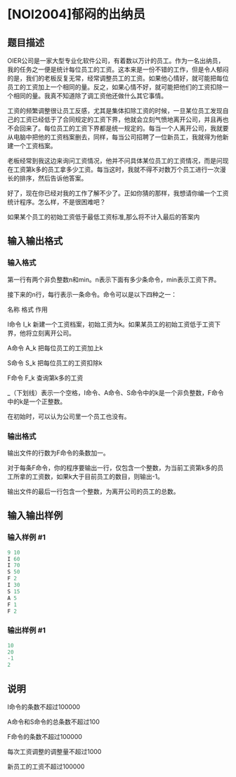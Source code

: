 # [NOI2004]郁闷的出纳员

## 题目描述

OIER公司是一家大型专业化软件公司，有着数以万计的员工。作为一名出纳员，我的任务之一便是统计每位员工的工资。这本来是一份不错的工作，但是令人郁闷的是，我们的老板反复无常，经常调整员工的工资。如果他心情好，就可能把每位员工的工资加上一个相同的量。反之，如果心情不好，就可能把他们的工资扣除一个相同的量。我真不知道除了调工资他还做什么其它事情。

工资的频繁调整很让员工反感，尤其是集体扣除工资的时候，一旦某位员工发现自己的工资已经低于了合同规定的工资下界，他就会立刻气愤地离开公司，并且再也不会回来了。每位员工的工资下界都是统一规定的。每当一个人离开公司，我就要从电脑中把他的工资档案删去，同样，每当公司招聘了一位新员工，我就得为他新建一个工资档案。

老板经常到我这边来询问工资情况，他并不问具体某位员工的工资情况，而是问现在工资第k多的员工拿多少工资。每当这时，我就不得不对数万个员工进行一次漫长的排序，然后告诉他答案。

好了，现在你已经对我的工作了解不少了。正如你猜的那样，我想请你编一个工资统计程序。怎么样，不是很困难吧？

如果某个员工的初始工资低于最低工资标准,那么将不计入最后的答案内

## 输入输出格式

### 输入格式

第一行有两个非负整数n和min。n表示下面有多少条命令，min表示工资下界。

接下来的n行，每行表示一条命令。命令可以是以下四种之一：

名称 格式 作用

I命令 I\_k 新建一个工资档案，初始工资为k。如果某员工的初始工资低于工资下界，他将立刻离开公司。

A命令 A\_k 把每位员工的工资加上k

S命令 S\_k 把每位员工的工资扣除k

F命令 F\_k 查询第k多的工资

\_（下划线）表示一个空格，I命令、A命令、S命令中的k是一个非负整数，F命令中的k是一个正整数。

在初始时，可以认为公司里一个员工也没有。

### 输出格式

输出文件的行数为F命令的条数加一。

对于每条F命令，你的程序要输出一行，仅包含一个整数，为当前工资第k多的员工所拿的工资数，如果k大于目前员工的数目，则输出-1。

输出文件的最后一行包含一个整数，为离开公司的员工的总数。

## 输入输出样例

### 输入样例 #1

```cpp
9 10
I 60
I 70
S 50
F 2
I 30
S 15
A 5
F 1
F 2

```
### 输出样例 #1

```cpp
10
20
-1
2

```
## 说明

I命令的条数不超过100000

A命令和S命令的总条数不超过100

F命令的条数不超过100000

每次工资调整的调整量不超过1000

新员工的工资不超过100000

